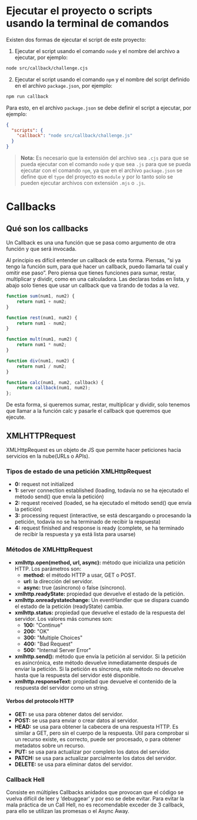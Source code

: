 # Ejecutar el proyecto o scripts usando la terminal de comandos
Existen dos formas de ejecutar el script de este proyecto:
1. Ejecutar el script usando el comando `node` y el nombre del archivo a ejecutar, por ejemplo:
```bash
node src/callback/challenge.cjs
```

2. Ejecutar el script usando el comando `npm` y el nombre del script definido en el archivo `package.json`, por ejemplo:
```bash
npm run callback
```

Para esto, en el archivo `package.json` se debe definir el script a ejecutar, por ejemplo:
```json
{
  "scripts": {
    "callback": "node src/callback/challenge.js"
  }
}
```

> **Nota:** Es necesario que la extensión del archivo sea `.cjs` para que se pueda ejecutar con el comando `node` y que sea `.js` para que se pueda ejecutar con el comando `npm`, ya que en el archivo `package.json` se define que el `type` del proyecto es `module` y por lo tanto solo se pueden ejecutar archivos con extensión `.mjs` o `.js`.

# Callbacks

## Qué son los callbacks
Un Callback es una una función que se pasa como argumento de otra función y que será invocada.

Al principio es difícil entender un callback de esta forma. Piensas, “si ya tengo la función sum, para qué hacer un callback, puedo llamarla tal cual y omitir ese paso”.
Pero piensa que tienes funciones para sumar, restar, multiplicar y dividir, como en una calculadora. Las declaras todas en lista, y abajo solo tienes que usar un callback que va tirando de todas a la vez.

```js
function sum(num1, num2) {
    return num1 + num2;
}

function rest(num1, num2) {
    return num1 - num2;
}

function mult(num1, num2) {
    return num1 * num2;
}

function div(num1, num2) {
    return num1 / num2;
}

function calc(num1, num2, callback) {
    return callback(num1, num2);
};
```

De esta forma, si queremos sumar, restar, multiplicar y dividir, solo tenemos que llamar a la función calc y pasarle el callback que queremos que ejecute.

## XMLHTTPRequest
XMLHttpRequest es un objeto de JS que permite hacer peticiones hacia servicios en la nube(URLs o APIs).

### Tipos de estado de una petición XMLHttpRequest
- **0:** request not initialized
- **1:** server connection established (loading, todavía no se ha ejecutado el método send() que envía la petición)
- **2:** request received (loaded, se ha ejecutado el método send() que envía la petición)
- **3:** processing request (interactive, se está descargando o procesando la petición, todavía no se ha terminado de recibir la respuesta)
- **4:** request finished and response is ready (complete, se ha terminado de recibir la respuesta y ya está lista para usarse)

### Métodos de XMLHttpRequest
- **xmlhttp.open(method, url, async):** método que inicializa una petición HTTP. Los parámetros son:
  - **method:** el método HTTP a usar, GET o POST.
  - **url:** la dirección del servidor.
  - **async:** true (asíncrono) o false (síncrono).
- **xmlhttp.readyState:** propiedad que devuelve el estado de la petición.
- **xmlhttp.onreadystatechange:** Un eventHandler que se dispara cuando el estado de la petición (readyState) cambia.
- **xmlhttp.status:** propiedad que devuelve el estado de la respuesta del servidor. Los valores más comunes son:
  - **100:** "Continue"
  - **200:** "OK"
  - **300:** "Multiple Choices"
  - **400:** "Bad Request"
  - **500:** "Internal Server Error"
- **xmlhttp.send():** método que envía la petición al servidor. Si la petición es asincrónica, este método devuelve inmediatamente después de enviar la petición. Si la petición es síncrona, este método no devuelve hasta que la respuesta del servidor esté disponible.
- **xmlhttp.responseText:** propiedad que devuelve el contenido de la respuesta del servidor como un string.

#### Verbos del protocolo HTTP
- **GET:** se usa para obtener datos del servidor.
- **POST:** se usa para enviar o crear datos al servidor.
- **HEAD:** se usa para obtener la cabecera de una respuesta HTTP. Es similar a GET, pero sin el cuerpo de la respuesta. Útil para comprobar si un recurso existe, es correcto, puede ser procesado, o para obtener metadatos sobre un recurso.
- **PUT:** se usa para actualizar por completo los datos del servidor.
- **PATCH:** se usa para actualizar parcialmente los datos del servidor.
- **DELETE:** se usa para eliminar datos del servidor.

### Callback Hell
Consiste en múltiples Callbacks anidados que provocan que el código se vuelva difícil de leer y ‘debuggear’ y por eso se debe evitar. Para evitar la mala práctica de un Call Hell, no es recomendable exceder de 3 callback, para ello se utilizan las promesas o el Async Away.